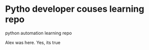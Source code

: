# Pytho developer couses learning repo
python automation learning repo

Alex was here. Yes, its true
